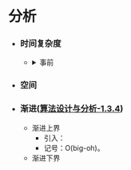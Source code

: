


# 分析
- ### 时间复杂度
  - <details>
    <summary>事前</summary>

    ⏳=
    
  </details>
- ### 空间
- ### 渐进([算法设计与分析-1.3.4])
    - 渐进上界
      - 引入：
      - 记号：O(big-oh)。
    - 渐进下界
   






[算法设计与分析-1.3.4]:https://weread.qq.com/web/reader/f1032cf0813ab7b8fg016f6ak3c5327902153c59dc0488e1?
